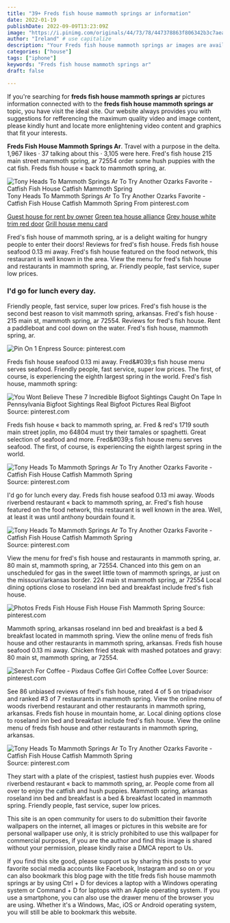```yaml
---
title: "39+ Freds fish house mammoth springs ar information"
date: 2022-01-19
publishDate: 2022-09-09T13:23:09Z
image: "https://i.pinimg.com/originals/44/73/78/447378863f806342b3c7aea7cdf02bc9.jpg"
author: "Ireland" # use capitalize
description: "Your Freds fish house mammoth springs ar images are available. Freds fish house mammoth springs ar are a topic that is being searched for and liked by netizens now. You can Find and Download the Freds fish house mammoth springs ar files here. Download all royalty-free photos."
categories: ["house"]
tags: ["iphone"]
keywords: "Freds fish house mammoth springs ar"
draft: false

---
```


If you're searching for **freds fish house mammoth springs ar** pictures information connected with to the **freds fish house mammoth springs ar** topic, you have visit the ideal  site.  Our website always  provides you with  suggestions  for refferencing  the maximum  quality video and image  content, please kindly hunt and locate more enlightening video content and graphics  that fit your interests.

**Freds Fish House Mammoth Springs Ar**. Travel with a purpose in the delta. 1,967 likes · 37 talking about this · 3,105 were here. Fred&#039;s fish house 215 main street mammoth spring, ar 72554 order some hush puppies with the cat fish. Freds fish house « back to mammoth spring, ar.

![Tony Heads To Mammoth Springs Ar To Try Another Ozarks Favorite - Catfish Fish House Catfish Mammoth Spring](https://i.pinimg.com/150x150/ca/58/f3/ca58f3b9469d69bce7080d5565fcafbb.jpg "Tony Heads To Mammoth Springs Ar To Try Another Ozarks Favorite - Catfish Fish House Catfish Mammoth Spring")
Tony Heads To Mammoth Springs Ar To Try Another Ozarks Favorite - Catfish Fish House Catfish Mammoth Spring From pinterest.com

[Guest house for rent by owner](/guest-house-for-rent-by-owner/)
[Green tea house alliance](/green-tea-house-alliance/)
[Grey house white trim red door](/grey-house-white-trim-red-door/)
[Grill house menu card](/grill-house-menu-card/)

Fred&#039;s fish house of mammoth spring, ar is a delight waiting for hungry people to enter their doors! Reviews for fred&#039;s fish house. Freds fish house seafood 0.13 mi away. Fred&#039;s fish house featured on the food network, this restaurant is well known in the area. View the menu for fred&#039;s fish house and restaurants in mammoth spring, ar. Friendly people, fast service, super low prices.

### I&#039;d go for lunch every day.

Friendly people, fast service, super low prices. Fred&#039;s fish house is the second best reason to visit mammoth spring, arkansas. Fred&#039;s fish house · 215 main st, mammoth spring, ar 72554. Reviews for fred&#039;s fish house. Rent a paddleboat and cool down on the water. Fred&#039;s fish house, mammoth spring, ar.


![Pin On 1 Enpress](https://i.pinimg.com/originals/ca/3b/79/ca3b79b9a1d979b68e8e90fbf03eef20.jpg "Pin On 1 Enpress")
Source: pinterest.com

Freds fish house seafood 0.13 mi away. Fred&amp;#039;s fish house menu serves seafood. Friendly people, fast service, super low prices. The first, of course, is experiencing the eighth largest spring in the world. Fred&#039;s fish house, mammoth spring:

![You Wont Believe These 7 Incredible Bigfoot Sightings Caught On Tape In Pennsylvania Bigfoot Sightings Real Bigfoot Pictures Real Bigfoot](https://i.pinimg.com/564x/3a/10/d0/3a10d0363de28301e3e71322b0c91a12.jpg "You Wont Believe These 7 Incredible Bigfoot Sightings Caught On Tape In Pennsylvania Bigfoot Sightings Real Bigfoot Pictures Real Bigfoot")
Source: pinterest.com

Freds fish house « back to mammoth spring, ar. Fred &amp; red&#039;s 1719 south main street joplin, mo 64804 must try their tamales or spaghetti. Great selection of seafood and more. Fred&amp;#039;s fish house menu serves seafood. The first, of course, is experiencing the eighth largest spring in the world.

![Tony Heads To Mammoth Springs Ar To Try Another Ozarks Favorite - Catfish Fish House Catfish Mammoth Spring](https://i.pinimg.com/custom_covers/200x150/123919495935881129_1347037428.jpg "Tony Heads To Mammoth Springs Ar To Try Another Ozarks Favorite - Catfish Fish House Catfish Mammoth Spring")
Source: pinterest.com

I&#039;d go for lunch every day. Freds fish house seafood 0.13 mi away. Woods riverbend restaurant « back to mammoth spring, ar. Fred&#039;s fish house featured on the food network, this restaurant is well known in the area. Well, at least it was until anthony bourdain found it.

![Tony Heads To Mammoth Springs Ar To Try Another Ozarks Favorite - Catfish Fish House Catfish Mammoth Spring](https://i.pinimg.com/150x150/ca/58/f3/ca58f3b9469d69bce7080d5565fcafbb.jpg "Tony Heads To Mammoth Springs Ar To Try Another Ozarks Favorite - Catfish Fish House Catfish Mammoth Spring")
Source: pinterest.com

View the menu for fred&#039;s fish house and restaurants in mammoth spring, ar. 80 main st, mammoth spring, ar 72554. Chanced into this gem on an unscheduled for gas in the sweet little town of mammoth springs, ar just on the missouri/arkansas border. 224 main st mammoth spring, ar 72554 Local dining options close to roseland inn bed and breakfast include fred&#039;s fish house.

![Photos Freds Fish House Fish House Fish Mammoth Spring](https://i.pinimg.com/736x/41/71/ab/4171abbfe9fa494358c9f80c557d925a--arkansas-fish.jpg "Photos Freds Fish House Fish House Fish Mammoth Spring")
Source: pinterest.com

Mammoth spring, arkansas roseland inn bed and breakfast is a bed &amp; breakfast located in mammoth spring. View the online menu of freds fish house and other restaurants in mammoth spring, arkansas. Freds fish house seafood 0.13 mi away. Chicken fried steak with mashed potatoes and gravy: 80 main st, mammoth spring, ar 72554.

![Search For Coffee - Pixdaus Coffee Girl Coffee Coffee Lover](https://i.pinimg.com/originals/d5/b1/65/d5b1657fde140093f43e1ab4119c8f7e.jpg "Search For Coffee - Pixdaus Coffee Girl Coffee Coffee Lover")
Source: pinterest.com

See 86 unbiased reviews of fred&#039;s fish house, rated 4 of 5 on tripadvisor and ranked #3 of 7 restaurants in mammoth spring. View the online menu of woods riverbend restaurant and other restaurants in mammoth spring, arkansas. Freds fish house in mountain home, ar. Local dining options close to roseland inn bed and breakfast include fred&#039;s fish house. View the online menu of freds fish house and other restaurants in mammoth spring, arkansas.

![Tony Heads To Mammoth Springs Ar To Try Another Ozarks Favorite - Catfish Fish House Catfish Mammoth Spring](https://i.pinimg.com/originals/44/73/78/447378863f806342b3c7aea7cdf02bc9.jpg "Tony Heads To Mammoth Springs Ar To Try Another Ozarks Favorite - Catfish Fish House Catfish Mammoth Spring")
Source: pinterest.com

They start with a plate of the crispiest, tastiest hush puppies ever. Woods riverbend restaurant « back to mammoth spring, ar. People come from all over to enjoy the catfish and hush puppies. Mammoth spring, arkansas roseland inn bed and breakfast is a bed &amp; breakfast located in mammoth spring. Friendly people, fast service, super low prices.

This site is an open community for users to do submittion their favorite wallpapers on the internet, all images or pictures in this website are for personal wallpaper use only, it is stricly prohibited to use this wallpaper for commercial purposes, if you are the author and find this image is shared without your permission, please kindly raise a DMCA report to Us.

If you find this site good, please support us by sharing this posts to your favorite social media accounts like Facebook, Instagram and so on or you can also bookmark this blog page with the title freds fish house mammoth springs ar by using Ctrl + D for devices a laptop with a Windows operating system or Command + D for laptops with an Apple operating system. If you use a smartphone, you can also use the drawer menu of the browser you are using. Whether it's a Windows, Mac, iOS or Android operating system, you will still be able to bookmark this website.
